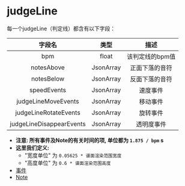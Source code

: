 # judgeLine

每一个judgeLine（判定线）都含有以下字段：

|           字段名            |    类型     |    描述     |
|:------------------------:|:---------:|:---------:|
|           bpm            |   float   | 该判定线的bpm值 |
|        notesAbove        | JsonArray |  正面下落的音符  |
|        notesBelow        | JsonArray |  反面下落的音符  |
|       speedEvents        | JsonArray |   速度事件    |
|   judgeLineMoveEvents    | JsonArray |   移动事件    |
|  judgeLineRotateEvents   | JsonArray |   旋转事件    |
| judgeLineDisappearEvents | JsonArray |   透明度事件   |

- **注意: 所有事件及Note的有关时间的项, 单位都为 `1.875 / bpm` s**
- **这里我们定义:**
  - "宽度单位" 为 `0.05625 * 谱面渲染范围宽度`
  - "高度单位" 为 `0.6 * 谱面渲染范围高度`
- [事件](./event.md)
- [Note](./note.md)
